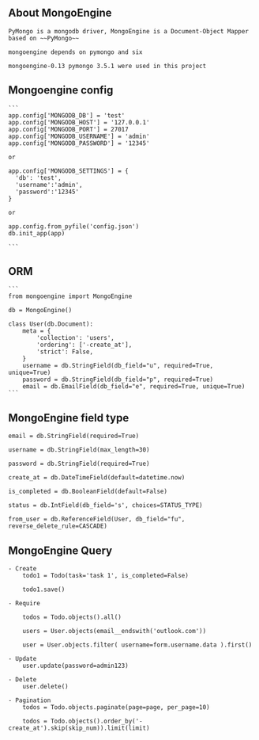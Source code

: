 ## About MongoEngine
    PyMongo is a mongodb driver, MongoEngine is a Document-Object Mapper based on ~~PyMongo~~
    
    mongoengine depends on pymongo and six
    
    mongoengine-0.13 pymongo 3.5.1 were used in this project
    
    
## Mongoengine config
    ```
    app.config['MONGODB_DB'] = 'test'
    app.config['MONGODB_HOST'] = '127.0.0.1'
    app.config['MONGODB_PORT'] = 27017
    app.config['MONGODB_USERNAME'] = 'admin'
    app.config['MONGODB_PASSWORD'] = '12345'
    
    or
    
    app.config['MONGODB_SETTINGS'] = {
      'db': 'test', 
      'username':'admin', 
      'password':'12345'
    }
    
    or 
    
    app.config.from_pyfile('config.json')
    db.init_app(app)
    
    ```
    
## ORM
    ```
    from mongoengine import MongoEngine

    db = MongoEngine()
    
    class User(db.Document):
        meta = {
            'collection': 'users',
            'ordering': ['-create_at'],
            'strict': False,
        }
        username = db.StringField(db_field="u", required=True, unique=True)
        password = db.StringField(db_field="p", required=True)
        email = db.EmailField(db_field="e", required=True, unique=True)
    ```
    
## MongoEngine field type
    email = db.StringField(required=True)
    
    username = db.StringField(max_length=30)
    
    password = db.StringField(required=True)
    
    create_at = db.DateTimeField(default=datetime.now)
    
    is_completed = db.BooleanField(default=False)
    
    status = db.IntField(db_field='s', choices=STATUS_TYPE)
    
    from_user = db.ReferenceField(User, db_field="fu", reverse_delete_rule=CASCADE)
    
## MongoEngine Query
    - Create
        todo1 = Todo(task='task 1', is_completed=False)
        
        todo1.save()
        
    - Require
        	
        todos = Todo.objects().all()

        users = User.objects(email__endswith('outlook.com'))
    
        user = User.objects.filter( username=form.username.data ).first()
        
    - Update
        user.update(password=admin123)
        
    - Delete
        user.delete()
        
    - Pagination
        todos = Todo.objects.paginate(page=page, per_page=10)

        todos = Todo.objects().order_by('-create_at').skip(skip_num)).limit(limit)
    